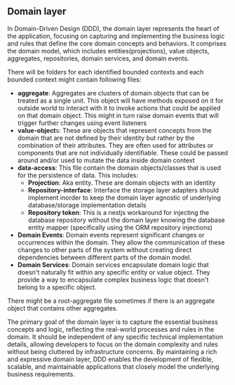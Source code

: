 ## Domain layer

In Domain-Driven Design (DDD), the domain layer represents the heart of the
application, focusing on capturing and implementing the business logic and
rules that define the core domain concepts and behaviors. It comprises the
domain model, which includes entities(projections), value objects, aggregates,
repositories, domain services, and domain events.

There will be folders for each identified bounded contexts and each bounded
context might contain following files:

- **aggregate**: Aggregates are clusters of domain objects that can be treated as
  a single unit. This object will have methods exposed on it for outside world
  to interact with it to invoke actions that could be applied on that domain
  object. This might in turn raise domain events that will trigger further
  changes using event listeners
- **value-object**s: These are objects that represent concepts from the domain that
  are not defined by their identity but rather by the combination of their
  attributes. They are often used for attributes or components that are not
  individually identifiable. These could be passed around and/or used to mutate the data inside domain context
- **data-access**: This file contain the domain objects/classes that is used
  for the persistence of data. This includes:
  - **Projection**: Aka entity. These are domain objects with an identity
  - **Repository-interface**: Interface the storage layer adapters should
    implement inorder to keep the domain layer agnostic of underlying
    database/storage implementation details
  - **Repository token**: This is a nestjs workaround for injecting the
    database repository without the domain layer knowing the database entity
    mapper (specifically using the ORM repository injections)
- **Domain Events**: Domain events represent significant changes or occurrences
  within the domain. They allow the communication of these changes to other
  parts of the system without creating direct dependencies between different
  parts of the domain model.
- **Domain Services**: Domain services encapsulate domain logic that doesn't
  naturally fit within any specific entity or value object. They provide a way
  to encapsulate complex business logic that doesn't belong to a specific object.

There might be a root-aggregate file sometimes if there is an
aggregate object that contains other aggregates.

The primary goal of the domain layer is to capture the essential business
concepts and logic, reflecting the real-world processes and rules in the
domain. It should be independent of any specific technical implementation
details, allowing developers to focus on the domain complexity and rules
without being cluttered by infrastructure concerns. By maintaining a rich and
expressive domain layer, DDD enables the development of flexible, scalable, and
maintainable applications that closely model the underlying business requirements.

